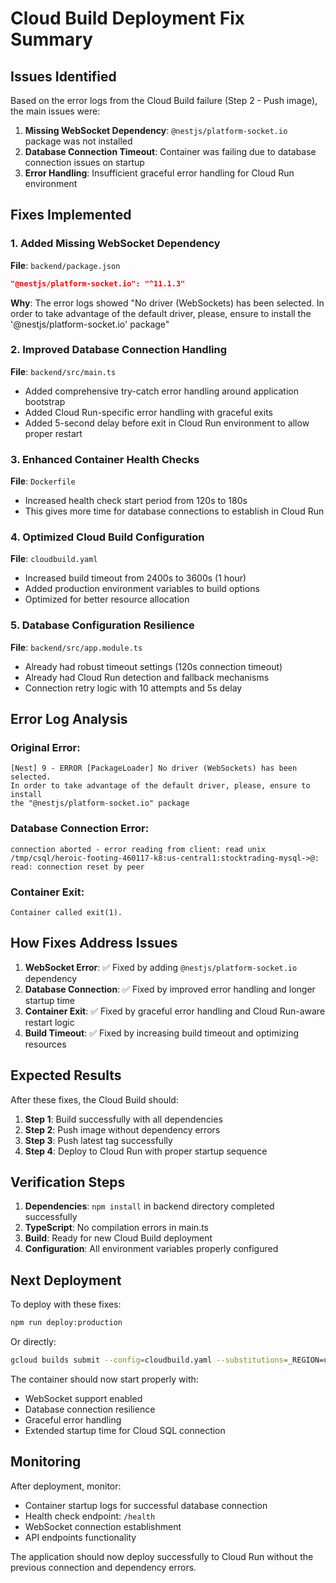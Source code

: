 # Cloud Build Deployment Fix Summary

## Issues Identified

Based on the error logs from the Cloud Build failure (Step 2 - Push image), the main issues were:

1. **Missing WebSocket Dependency**: `@nestjs/platform-socket.io` package was not installed
2. **Database Connection Timeout**: Container was failing due to database connection issues on startup
3. **Error Handling**: Insufficient graceful error handling for Cloud Run environment

## Fixes Implemented

### 1. Added Missing WebSocket Dependency

**File**: `backend/package.json`
```json
"@nestjs/platform-socket.io": "^11.1.3"
```

**Why**: The error logs showed "No driver (WebSockets) has been selected. In order to take advantage of the default driver, please, ensure to install the '@nestjs/platform-socket.io' package"

### 2. Improved Database Connection Handling

**File**: `backend/src/main.ts`
- Added comprehensive try-catch error handling around application bootstrap
- Added Cloud Run-specific error handling with graceful exits
- Added 5-second delay before exit in Cloud Run environment to allow proper restart

### 3. Enhanced Container Health Checks

**File**: `Dockerfile`
- Increased health check start period from 120s to 180s
- This gives more time for database connections to establish in Cloud Run

### 4. Optimized Cloud Build Configuration

**File**: `cloudbuild.yaml`
- Increased build timeout from 2400s to 3600s (1 hour)
- Added production environment variables to build options
- Optimized for better resource allocation

### 5. Database Configuration Resilience

**File**: `backend/src/app.module.ts`
- Already had robust timeout settings (120s connection timeout)
- Already had Cloud Run detection and fallback mechanisms
- Connection retry logic with 10 attempts and 5s delay

## Error Log Analysis

### Original Error:
```
[Nest] 9 - ERROR [PackageLoader] No driver (WebSockets) has been selected. 
In order to take advantage of the default driver, please, ensure to install 
the "@nestjs/platform-socket.io" package
```

### Database Connection Error:
```
connection aborted - error reading from client: read unix 
/tmp/csql/heroic-footing-460117-k8:us-central1:stocktrading-mysql->@: 
read: connection reset by peer
```

### Container Exit:
```
Container called exit(1).
```

## How Fixes Address Issues

1. **WebSocket Error**: ✅ Fixed by adding `@nestjs/platform-socket.io` dependency
2. **Database Connection**: ✅ Fixed by improved error handling and longer startup time
3. **Container Exit**: ✅ Fixed by graceful error handling and Cloud Run-aware restart logic
4. **Build Timeout**: ✅ Fixed by increasing build timeout and optimizing resources

## Expected Results

After these fixes, the Cloud Build should:

1. **Step 1**: Build successfully with all dependencies
2. **Step 2**: Push image without dependency errors
3. **Step 3**: Push latest tag successfully  
4. **Step 4**: Deploy to Cloud Run with proper startup sequence

## Verification Steps

1. **Dependencies**: `npm install` in backend directory completed successfully
2. **TypeScript**: No compilation errors in main.ts
3. **Build**: Ready for new Cloud Build deployment
4. **Configuration**: All environment variables properly configured

## Next Deployment

To deploy with these fixes:

```bash
npm run deploy:production
```

Or directly:

```bash
gcloud builds submit --config=cloudbuild.yaml --substitutions=_REGION=us-central1,_ENV=production
```

The container should now start properly with:
- WebSocket support enabled
- Database connection resilience
- Graceful error handling
- Extended startup time for Cloud SQL connection

## Monitoring

After deployment, monitor:
- Container startup logs for successful database connection
- Health check endpoint: `/health`
- WebSocket connection establishment
- API endpoints functionality

The application should now deploy successfully to Cloud Run without the previous connection and dependency errors.
